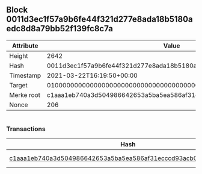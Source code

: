 ## Block 0011d3ec1f57a9b6fe44f321d277e8ada18b5180aedc8d8a79bb52f139fc8c7a

Attribute | Value
--- | ---
Height | 2642
Hash | 0011d3ec1f57a9b6fe44f321d277e8ada18b5180aedc8d8a79bb52f139fc8c7a
Timestamp | 2021-03-22T16:19:50+00:00
Target | 0100000000000000000000000000000000000000000000000000000000000000
Merke root | c1aaa1eb740a3d504986642653a5ba5ea586af31ecccd93acb0d0396821a5e7b
Nonce | 206

```

```

### Transactions

Hash | Amount
--- | ---
[c1aaa1eb740a3d504986642653a5ba5ea586af31ecccd93acb0d0396821a5e7b](c1aaa1eb740a3d504986642653a5ba5ea586af31ecccd93acb0d0396821a5e7b.md) | 10.00000000 SKEPTI 
